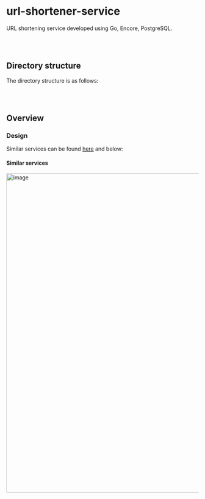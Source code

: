 # url-shortener-service

URL shortening service developed using Go, Encore, PostgreSQL.

<br/>
<br/>

## Directory structure

The directory structure is as follows:

<br/>
<br/>

## Overview

### Design

Similar services can be found <a href="https://whimsical.com/web-microservices-6uqvwWZtcBFsNJB2hepGy1">here</a> and below:

#### Similar services

<img width="834" alt="image" src="https://github.com/user-attachments/assets/b54088e7-870c-46dd-9cf6-2e5ec27d9d5c">
